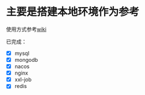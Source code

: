 # 主要是搭建本地环境作为参考
使用方式参考[wiki](https://github.com/github-sunpiaoliang/local-docker-compose/wiki/%E4%BD%BF%E7%94%A8%E6%96%B9%E5%BC%8F)


已完成：
   - [x] mysql
   - [x] mongodb
   - [x] nacos
   - [x] nginx
   - [x] xxl-job
   - [x] redis 
